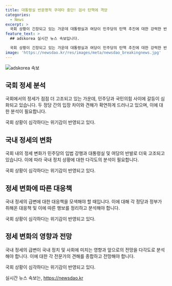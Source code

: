 ```yaml
---
title: 대통령실 반문명적 쿠데타 중단! 검사 탄핵에 격앙
categories:
  - News
excerpt: >
  국회 상황이 긴장되고 있는 가운데 대통령실과 여당이 민주당의 탄핵 추진에 대한 강력한 반발을 이어가고 있다. 민주당은 이재명 전 대표를 수사해온 4명의 검사에 대한 탄핵을 추진하며, 이에 대통령실과 여당은 이를 입법 쿠데타로 비판하고 있다. 이에 대한 우려와 반발이 국회를 둘러싸고 있으며, 대통령과 국회가 대결하는 상황에서 국민에 미치는 영향에 대한 우려가 제기되고 있다. 호의원도 직격으로 견해를 피력하며 이 상황을 비판하고 있다.
feature_text: >
  ## adskorea 실시간 뉴스 속보입니다.

  국회 상황이 긴장되고 있는 가운데 대통령실과 여당이 민주당의 탄핵 추진에 대한 강력한 반발을 이어가고 있다. 민주당은 이재명 전 대표를 수사해온 4명의 검사에 대한 탄핵을 추진하며, 이에 대통령실과 여당은 이를 입법 쿠데타로 비판하고 있다. 이에 대한 우려와 반발이 국회를 둘러싸고 있으며, 대통령과 국회가 대결하는 상황에서 국민에 미치는 영향에 대한 우려가 제기되고 있다. 호의원도 직격으로 견해를 피력하며 이 상황을 비판하고 있다.
image: 'https://newsdao.kr/res/images/meta/newsdao_breakingnews.jpg'
---
```


<p><img src="https://newsdao.kr/res/images/meta/newsdao_breakingnews.jpg" alt="adskorea 속보" /></p>

<h2 data-ke-size="size26">국회 정세 분석</h2>

<p>국회에서의 정세가 점점 더 고조되고 있는 가운데, 민주당과 국민의힘 사이에 갈등이 심화되고 있습니다. 두 정당 간의 입장 차이와 견해가 확연하게 드러나고 있으며, 이에 대한 분석이 필요합니다.</p>

<p data-ke-size="size16">국회 상황이 심각하다는 위기감이 반영되고 있다.</p>

<h2 data-ke-size="size26">국내 정세의 변화</h2>

<p>국회 내의 정세 변화가 민주당의 입법 강행과 대통령실 및 여당의 반발로 더욱 고조되고 있습니다. 이에 따라 국내 정치 상황에 대한 다각도의 분석이 필요합니다.</p>

<p data-ke-size="size16">국회 상황이 심각하다는 위기감이 반영되고 있다.</p>

<h2 data-ke-size="size26">정세 변화에 따른 대응책</h2>

<p>국내 정세의 급변에 대한 대응책을 모색해야 할 때입니다. 이에 대해 각 정당과 정부가 취해온 대응책 및 이에 따른 행보를 정리하고 분석해야 합니다.</p>

<p data-ke-size="size16">국회 상황이 심각하다는 위기감이 반영되고 있다.</p>

<h2 data-ke-size="size26">정세 변화의 영향과 전망</h2>

<p>국내 정세의 급변이 국내 정치 및 사회에 미치는 영향과 앞으로의 전망을 다각도로 분석해야 합니다. 이에 대한 각 전문가의 견해를 종합하고 전망해야 합니다.</p>

<p data-ke-size="size16">국회 상황이 심각하다는 위기감이 반영되고 있다.</p>
실시간 뉴스 속보는, <a href="https://newsdao.kr" rel="dofollow">https://newsdao.kr</a>


